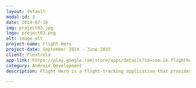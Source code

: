 ```yaml
---
layout: default
modal-id: 3
date: 2014-07-16
img: project03.jpg
logo: project03.png
alt: image-alt
project-name: Flight Hero
project-date: September 2014 - June 2015
client: Flextrela
app-link: https://play.google.com/store/apps/details?id=com.ik.flightherofree
category: Android Development
description: Flight Hero is a flight-tracking application that provides a real time flight status information and helps you to know flight status, lets you track a flight.<br><br>This project is quite huge and exist in two versions&#58; Pro and Free. Some functionality is unavailable in Free version. Some functions of these applications&#58; real time flight board with arrivals and departures, flight status, flight alerts via push notifications, airport weather and traffic delays, sharing information on flight status, terminal plans and seat maps, powerful flight search, favorite flights list, TripIt sync, lots of services (browse hotels via Booking.com, car hire via RentalCars.com, integrated with Foursquare, Radar shows nearest airports and flights etc.)<br><br>I also developed App Widget, using which user can track flights status.<br><br>Free version has more than <b>1 billion downloads</b>.

---
```

